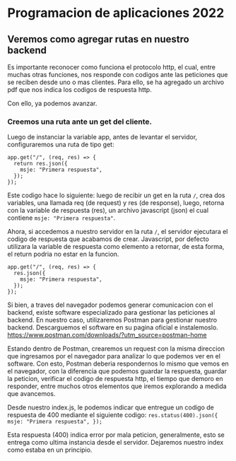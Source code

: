 # Programacion de aplicaciones 2022

## Veremos como agregar rutas en nuestro backend

Es importante reconocer como funciona el protocolo http, el cual, entre muchas otras funciones, nos responde con codigos ante las peticiones que se reciben desde uno o mas clientes. Para ello, se ha agregado un archivo pdf que nos indica los codigos de respuesta http.

Con ello, ya podemos avanzar.

### Creemos una ruta ante un get del cliente.

Luego de instanciar la variable app, antes de levantar el servidor, configuraremos una ruta de tipo get:

```
app.get("/", (req, res) => {
  return res.json({
    msje: "Primera respuesta",
  });
});
```

Este codigo hace lo siguiente: luego de recibir un get en la ruta `/`, crea dos variables, una llamada req (de request) y res (de response), luego, retorna con la variable de respuesta (res), un archivo javascript (json) el cual contiene `msje: "Primera respuesta"`.

Ahora, si accedemos a nuestro servidor en la ruta `/`, el servidor ejecutara el codigo de respuesta que acabamos de crear. Javascript, por defecto utilizara la variable de respuesta como elemento a retornar, de esta forma, el return podria no estar en la funcion.

```
app.get("/", (req, res) => {
  res.json({
    msje: "Primera respuesta",
  });
});
```

Si bien, a traves del navegador podemos generar comunicacion con el backend, existe software especializado para gestionar las peticiones al backend. En nuestro caso, utilizaremos Postman para gestionar nuestro backend.
Descarguemos el software en su pagina oficial e instalemoslo.
https://www.postman.com/downloads/?utm_source=postman-home

Estando dentro de Postman, crearemos un request con la misma direccion que ingresamos por el navegador para analizar lo que podemos ver en el software. Con esto, Postman deberia respondernos lo mismo que vemos en el navegador, con la diferencia que podemos guardar la respuesta, guardar la peticion, verificar el codigo de respuesta http, el tiempo que demoro en responder, entre muchos otros elementos que iremos explorando a medida que avancemos.

Desde nuestro index.js, le podemos indicar que entregue un codigo de respuesta de 400 mediante el siguiente codigo: `res.status(400).json({ msje: "Primera respuesta", });`

Esta respuesta (400) indica error por mala peticion, generalmente, esto se entrega como ultima instancia desde el servidor. Dejaremos nuestro index como estaba en un principio.
